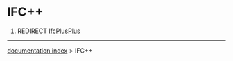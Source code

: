 # IFC++
1.  REDIRECT [IfcPlusPlus](IfcPlusPlus.md)

---
[documentation index](../README.md) > IFC++
